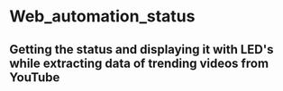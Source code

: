 # Web_automation_status
## Getting the status and displaying it with LED's while extracting data of trending videos from YouTube
